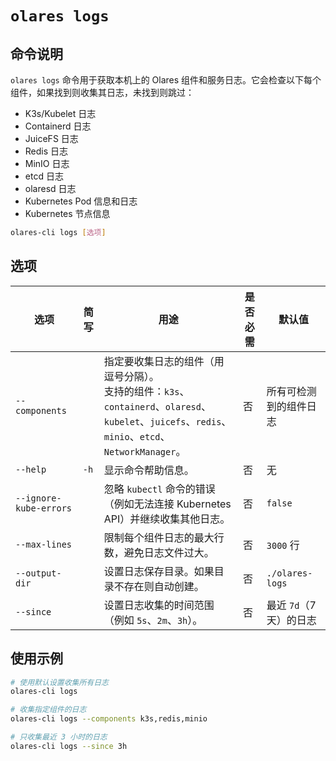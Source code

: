 # `olares logs`

## 命令说明
`olares logs` 命令用于获取本机上的 Olares 组件和服务日志。它会检查以下每个组件，如果找到则收集其日志，未找到则跳过：

* K3s/Kubelet 日志
* Containerd 日志
* JuiceFS 日志
* Redis 日志
* MinIO 日志
* etcd 日志
* olaresd 日志
* Kubernetes Pod 信息和日志
* Kubernetes 节点信息

```bash
olares-cli logs [选项]
```

## 选项

| 选项                   | 简写   | 用途                                                                                                                                           | 是否必需 | 默认值                 |
|------------------------|------|----------------------------------------------------------------------------------------------------------------------------------------------|----------|------------------------|
| `--components`         |      | 指定要收集日志的组件（用逗号分隔）。<br/>支持的组件：`k3s`、`containerd`、`olaresd`、`kubelet`、`juicefs`、`redis`、`minio`、`etcd`、`NetworkManager`。 | 否       | 所有可检测到的组件日志 |
| `--help`               | `-h` | 显示命令帮助信息。                                                                                                                                     | 否       | 无                     |
| `--ignore-kube-errors` |      | 忽略 `kubectl` 命令的错误（例如无法连接 Kubernetes API）并继续收集其他日志。                                                                                           | 否       | `false`                |
| `--max-lines`          |      | 限制每个组件日志的最大行数，避免日志文件过大。                                                                                                                   | 否       | `3000` 行              |
| `--output-dir`         |      | 设置日志保存目录。如果目录不存在则自动创建。                                                                                                                 | 否       | `./olares-logs`        |
| `--since`              |      | 设置日志收集的时间范围（例如 `5s`、`2m`、`3h`）。                                                                                                       | 否       | 最近 `7d`（7天）的日志   |

## 使用示例
```bash
# 使用默认设置收集所有日志
olares-cli logs

# 收集指定组件的日志
olares-cli logs --components k3s,redis,minio

# 只收集最近 3 小时的日志
olares-cli logs --since 3h
```